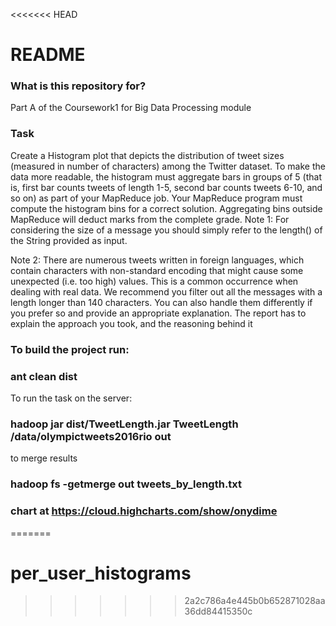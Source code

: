 <<<<<<< HEAD
# README #

### What is this repository for? ###

Part A of the Coursework1 for Big Data Processing module

### Task ###

Create a Histogram plot that depicts the distribution of tweet sizes (measured in number of characters) among the 
Twitter dataset. To make the data more readable, the histogram must aggregate bars in groups of 5 (that is, first bar 
counts tweets of length 1-5, second bar counts tweets 6-10, and so on) as part of your MapReduce job. Your MapReduce 
program must compute the histogram bins for a correct solution. Aggregating bins outside MapReduce will deduct marks 
from the complete grade.
Note 1: For considering the size of a message you should simply refer to the length() of the String provided as input.

Note 2: There are numerous tweets written in foreign languages, which contain characters with non-standard encoding that might cause some unexpected (i.e. too high) values. This is a common occurrence when dealing with real data. We recommend you filter out all the messages with a length longer than 140 characters. You can also handle them differently if you prefer so and provide an appropriate explanation.  The report has to explain the approach you took, and the reasoning behind it

### To build the project run: ###

### ant clean dist ###
To run the task on the server:
### hadoop jar dist/TweetLength.jar TweetLength /data/olympictweets2016rio out ###
to merge results
### hadoop fs -getmerge out tweets_by_length.txt ###

### chart at https://cloud.highcharts.com/show/onydime ###
=======
# per_user_histograms
>>>>>>> 2a2c786a4e445b0b652871028aa36dd84415350c
